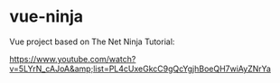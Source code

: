 # vue-ninja
Vue project based on The Net Ninja Tutorial: 

https://www.youtube.com/watch?v=5LYrN_cAJoA&amp;list=PL4cUxeGkcC9gQcYgjhBoeQH7wiAyZNrYa
